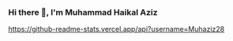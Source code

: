 ### Hi there 👋, I'm Muhammad Haikal Aziz

https://github-readme-stats.vercel.app/api?username=Muhaziz28
